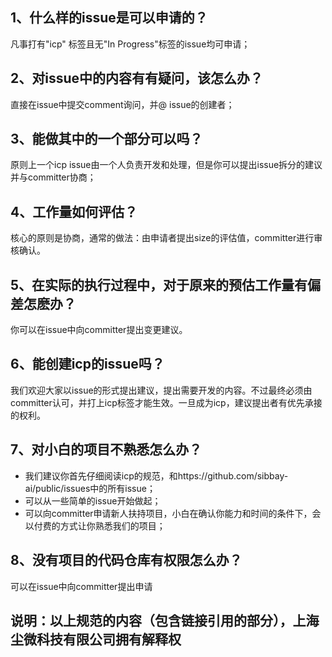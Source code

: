 ## 1、什么样的issue是可以申请的？
凡事打有"icp" 标签且无"In Progress"标签的issue均可申请；

## 2、对issue中的内容有有疑问，该怎么办？
直接在issue中提交comment询问，并@ issue的创建者；

## 3、能做其中的一个部分可以吗？
原则上一个icp issue由一个人负责开发和处理，但是你可以提出issue拆分的建议并与committer协商；

## 4、工作量如何评估？
核心的原则是协商，通常的做法：由申请者提出size的评估值，committer进行审核确认。

## 5、在实际的执行过程中，对于原来的预估工作量有偏差怎麽办？
你可以在issue中向committer提出变更建议。

## 6、能创建icp的issue吗？
我们欢迎大家以issue的形式提出建议，提出需要开发的内容。不过最终必须由committer认可，并打上icp标签才能生效。一旦成为icp，建议提出者有优先承接的权利。

## 7、对小白的项目不熟悉怎么办？
- 我们建议你首先仔细阅读icp的规范，和https://github.com/sibbay-ai/public/issues中的所有issue；
- 可以从一些简单的issue开始做起；
- 可以向committer申请新人扶持项目，小白在确认你能力和时间的条件下，会以付费的方式让你熟悉我们的项目；

## 8、没有项目的代码仓库有权限怎么办？
可以在issue中向committer提出申请



## 说明：以上规范的内容（包含链接引用的部分），上海尘微科技有限公司拥有解释权